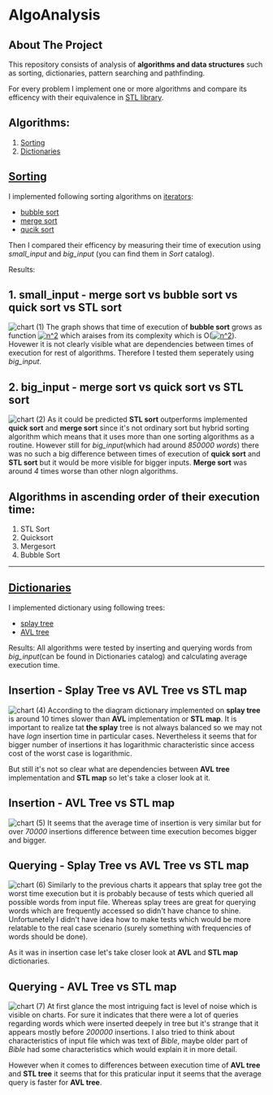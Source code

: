 # AlgoAnalysis
## About The Project
This repository consists of analysis of **algorithms and data structures** such as sorting, dictionaries, pattern searching and pathfinding.

For every problem I implement one or more algorithms and compare its efficency with their equivalence in [STL library](https://pl.wikipedia.org/wiki/Standard_Template_Library).

## Algorithms:
1. [Sorting](#sorting)
2. [Dictionaries](#dictionaries)

<!-- Sorting -->
## [Sorting](https://en.wikipedia.org/wiki/Sorting_algorithm)
I implemented following sorting algorithms on [iterators](https://en.wikipedia.org/wiki/Iterator):
* [bubble sort](https://en.wikipedia.org/wiki/Bubble_sort)
* [merge sort](https://en.wikipedia.org/wiki/Merge_sort)
* [qucik sort](https://en.wikipedia.org/wiki/Quicksort)

Then I compared their efficency by measuring their time of execution using *small_input* and *big_input* (you can find them in *Sort* catalog).

Results:

## 1. small_input - merge sort vs bubble sort vs quick sort vs STL sort

![chart (1)](https://user-images.githubusercontent.com/43823276/69915290-aadf0000-144d-11ea-9167-bcad30b861f9.png)
The graph shows that time of execution of **bubble sort** grows as function     <a href="https://www.codecogs.com/eqnedit.php?latex=n^2" target="_blank"><img src="https://latex.codecogs.com/gif.latex?n^2" title="n^2" /></a>
 which araises from its complexity which is O(<a href="https://www.codecogs.com/eqnedit.php?latex=n^2" target="_blank"><img src="https://latex.codecogs.com/gif.latex?n^2" title="n^2" /></a>). Hovewer it is not clearly visible what are dependencies between times of execution for rest of algorithms. Therefore I tested them seperately using *big_input*.
 
 ## 2. big_input - merge sort vs quick sort vs STL sort
![chart (2)](https://user-images.githubusercontent.com/43823276/69915855-07ddb480-1454-11ea-96a1-f6e083a9d6d0.png)
As it could be predicted **STL sort** outperforms implemented **quick sort** and **merge sort** since it's not ordinary sort but hybrid sorting algorithm which means that it uses more than one sorting algorithms as a routine. However still for *big_input*(which had around *850000 words*) there was no such a big difference between times of execution of **quick sort** and **STL sort** but it would be more visible for bigger inputs. **Merge sort** was around *4* times worse than other nlogn algorithms.

## Algorithms in ascending order of their execution time:

1. STL Sort
2. Quicksort
3. Mergesort
4. Bubble Sort

---
<!-- Dictionaries -->
## [Dictionaries](https://en.wikipedia.org/wiki/Associative_array)

I implemented dictionary using following trees:

* [splay tree](https://en.wikipedia.org/wiki/Splay_tree)
* [AVL tree](https://en.wikipedia.org/wiki/AVL_tree)

Results:
All algorithms were tested by inserting and querying words from *big_input*(can be found in Dictionaries catalog) and calculating average execution time.

## Insertion - Splay Tree vs AVL Tree vs STL map
![chart (4)](https://user-images.githubusercontent.com/43823276/69920233-9159aa80-1485-11ea-942a-d11a25139929.png)
According to the diagram dictionary implemented on **splay tree** is around 10 times slower than **AVL** implementation or **STL map**. It is important to realize tat **the splay** tree is not always balanced so we may not have *logn* insertion time in particular cases. Nevertheless it seems that for bigger number of insertions it has logarithmic characteristic since access cost of the worst case is logarithmic. 

But still it's not so clear what are dependencies between **AVL tree** implementation and **STL map** so let's take a closer look at it.

## Insertion - AVL Tree vs STL map
![chart (5)](https://user-images.githubusercontent.com/43823276/69920447-5dcc4f80-1488-11ea-8e3c-d849d7c40cb3.png)
It seems that the average time of insertion is very similar but for over *70000* insertions difference between time execution becomes bigger and bigger. 

## Querying - Splay Tree vs AVL Tree vs STL map
![chart (6)](https://user-images.githubusercontent.com/43823276/69920563-e992ab80-1489-11ea-9155-891f1e258cb2.png)
Similarly to the previous charts it appears that splay tree got the worst time execution but it is probably because of tests which queried all possible words from input file. Whereas splay trees are great for querying words which are frequently accessed so didn't have chance to shine. Unfortunetely I didn't have idea how to make tests which would be more relatable to the real case scenario (surely something with frequencies of words should be done).

As it was in insertion case let's take closer look at **AVL** and **STL map** dictionaries.

## Querying - AVL Tree vs STL map
![chart (7)](https://user-images.githubusercontent.com/43823276/69920698-4c387700-148b-11ea-9073-371577b71d1a.png)
At first glance the most intriguing fact is level of noise which is visible on charts. For sure it indicates that there were a lot of queries regarding words which were inserted deepely in tree but it's strange that it appears mostly before *200000* insertions. I also tried to think about characteristics of input file which was text of *Bible*, maybe older part of *Bible* had some characteristics which would explain it in more detail.

However when it comes to differences between execution time of **AVL tree** and **STL tree** it seems that for this praticular input it seems that the average query is faster for **AVL tree**.
